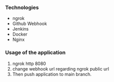 ### Technologies
- ngrok
- Github Webhook
- Jenkins
- Docker
- Nginx

### Usage of the application
1. ngrok http 8080
2. change webhook url regarding ngrok public url
3. Then push application to main branch. 
